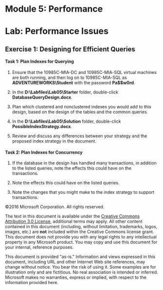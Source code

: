 # Module 5: Performance
# Lab: Performance Issues

## Exercise 1: Designing for Efficient Queries

#### Task 1: Plan Indexes for Querying

1.  Ensure that the 10985C-MIA-DC and 10985C-MIA-SQL virtual machines are both running, and then log on to 10985C-MIA-SQL as **ADVENTUREWORKS\\Student** with the password **Pa$$w0rd**.

2.  In the **D:\\Labfiles\\Lab05\\Starter** folder, double-click **DatabaseQueryDesign.docx**.

3.  Plan which clustered and nonclustered indexes you would add to this design, based on the design of the tables and the common queries.

4.  In the **D:\\Labfiles\\Lab05\\Solution** folder, double-click **PossibleIndexStrategy.docx**.

5.  Review and discuss any differences between your strategy and the proposed index strategy in the document.

#### Task 2: Plan Indexes for Concurrency

1.  If the database in the design has handled many transactions, in addition to the listed queries, note the effects this could have on the transactions.

2.  Note the effects this could have on the listed queries.

3.  Note the changes that you might make to the index strategy to support transactions.


©2016 Microsoft Corporation. All rights reserved.

The text in this document is available under the [Creative Commons Attribution 3.0 License](https://creativecommons.org/licenses/by/3.0/legalcode "Creative Commons Attribution 3.0 License"), additional terms may apply.  All other content contained in this document (including, without limitation, trademarks, logos, images, etc.) are **not** included within the Creative Commons license grant.  This document does not provide you with any legal rights to any intellectual property in any Microsoft product. You may copy and use this document for your internal, reference purposes.

This document is provided "as-is." Information and views expressed in this document, including URL and other Internet Web site references, may change without notice. You bear the risk of using it. Some examples are for illustration only and are fictitious. No real association is intended or inferred. Microsoft makes no warranties, express or implied, with respect to the information provided here.
